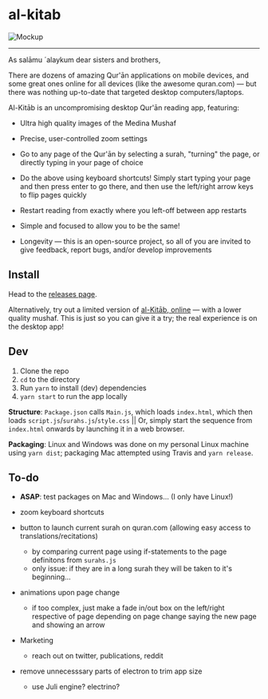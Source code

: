 # al-kitab

![Mockup](https://preview.ibb.co/iFnSk8/mockup.png)


--------

As salāmu ´alaykum dear sisters and brothers,

There are dozens of amazing Qur'ān applications on mobile devices, and some great ones online for all devices (like the awesome quran.com) — but there was nothing up-to-date that targeted desktop computers/laptops.

Al-Kitāb is an uncompromising desktop Qur'ān reading app, featuring:

* Ultra high quality images of the Medina Mushaf

* Precise, user-controlled zoom settings

* Go to any page of the Qur'ān by selecting a surah, "turning" the page, or directly typing in your page of choice

* Do the above using keyboard shortcuts! Simply start typing your page and then press enter to go there, and then use the left/right arrow keys to flip pages quickly

* Restart reading from exactly where you left-off between app restarts

* Simple and focused to allow you to be the same!

* Longevity — this is an open-source project, so all of you are invited to give feedback, report bugs, and/or develop improvements

## Install
Head to the [releases page](https://github.com/mr-islam/al-kitab/releases).

Alternatively, try out a limited version of [al-Kitāb, online](https://mr-islam.github.io/al-kitab/) — 
with a lower quality mushaf. This is just so you can give it a try; 
the real experience is on the desktop app!

## Dev
1. Clone the repo
2. `cd` to the directory 
3. Run `yarn` to install (dev) dependencies
4. `yarn start` to run the app locally

**Structure**: `Package.json` calls `Main.js`, which loads `index.html`, 
which then loads `script.js`/`surahs.js`/`style.css` || Or, simply start the sequence from 
`index.html` onwards by launching it in a web browser.

**Packaging**: Linux and Windows was done on my personal Linux machine using `yarn dist`; 
packaging Mac attempted using Travis and `yarn release`.

## To-do

- **ASAP**: test packages on Mac and Windows… (I only have Linux!)

- zoom keyboard shortcuts
- button to launch current surah on quran.com (allowing easy access to translations/recitations)
  - by comparing current page using if-statements to the page definitons from `surahs.js`
  - only issue: if they are in a long surah they will be taken to it's beginning…
- animations upon page change
  - if too complex, just make a fade in/out box on the left/right respective of page depending on page change saying the new page and showing an arrow
- Marketing
  - reach out on twitter, publications, reddit

- remove unnecesssary parts of electron to trim app size 
  - use Juli engine? electrino?
